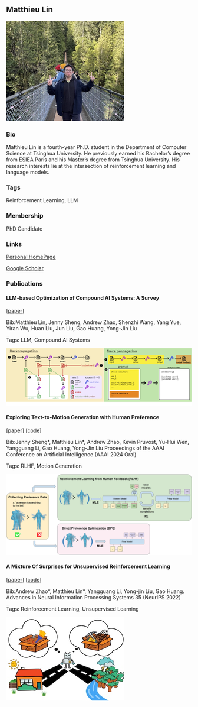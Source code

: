 ## Matthieu Lin

![MatthieuLin](./assets/avatar.png)
### Bio

Matthieu Lin is a fourth-year Ph.D. student in the Department of Computer Science at Tsinghua University. He previously earned his Bachelor’s degree from ESIEA Paris and his Master’s degree from Tsinghua University. His research interests lie at the intersection of reinforcement learning and language models. 

### Tags

Reinforcement Learning, LLM

### Membership

PhD Candidate

### Links

<a href="https://linyuhongg.github.io/">Personal HomePage</a>

<a href="https://scholar.google.com/citations?user=2rq3dnsAAAAJ&hl=fr">Google Scholar</a>

### Publications

#### LLM-based Optimization of Compound AI Systems: A Survey

[<a href="https://arxiv.org/abs/2410.16392">paper</a>]

Bib:Matthieu Lin, Jenny Sheng, Andrew Zhao, Shenzhi Wang, Yang Yue, Yiran Wu, Huan Liu, Jun Liu, Gao Huang, Yong-Jin Liu

Tags: LLM, Compound AI Systems

![survey](./assets/survey.png)

#### Exploring Text-to-Motion Generation with Human Preference

[<a href="https://openaccess.thecvf.com/content/CVPR2024W/HuMoGen/html/Sheng_Exploring_Text-to-Motion_Generation_with_Human_Preference_CVPRW_2024_paper.html">paper</a>]
[<a href="https://github.com/THU-LYJ-Lab/InstructMotion">code</a>]

Bib:Jenny Sheng*, Matthieu Lin*, Andrew Zhao, Kevin Pruvost, Yu-Hui Wen, Yangguang Li, Gao Huang, Yong-Jin Liu
Proceedings of the AAAI Conference on Artificial Intelligence (AAAI 2024 Oral)

Tags: RLHF, Motion Generation

![instructmotion](./assets/instructmotion.png)

#### A Mixture Of Surprises for Unsupervised Reinforcement Learning

[<a href="https://proceedings.neurips.cc/paper_files/paper/2022/hash/a7667ee5d545a43d2f0fda98863c260e-Abstract-Conference.html">paper</a>]
[<a href="https://github.com/LeapLabTHU/MOSS">code</a>]


Bib:Andrew Zhao*, Matthieu Lin*, Yangguang Li, Yong-jin Liu, Gao Huang.
Advances in Neural Information Processing Systems 35 (NeurIPS 2022)

Tags: Reinforcement Learning, Unsupervised Learning

![moss](./assets/moss.jpeg)